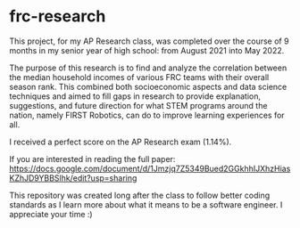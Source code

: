 # frc-research

This project, for my AP Research class, was completed over the course of 9 months in my senior year of high school: from August 2021 into May 2022.

The purpose of this research is to find and analyze the correlation between the median household incomes of various FRC teams with their overall season rank. This combined both socioeconomic aspects and data science techniques and aimed to fill gaps in research to provide explanation, suggestions, and future direction for what STEM programs around the nation, namely FIRST Robotics, can do to improve learning experiences for all.

I received a perfect score on the AP Research exam (1.14%).

If you are interested in reading the full paper: https://docs.google.com/document/d/1Jmzjq7Z5349Bued2GGkhhIJXhzHiasKZhJD9YBBSlhk/edit?usp=sharing

This repository was created long after the class to follow better coding standards as I learn more about what it means to be a software engineer. I appreciate your time :)
